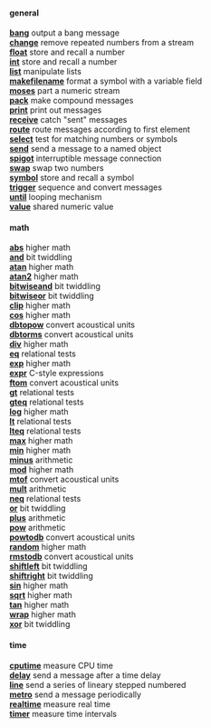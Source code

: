 #### general<br>
[**bang**](bang.md)	output a bang message<br>
[**change**](change.md)	remove repeated numbers from a stream<br>
[**float**](float.md)	store and recall a number<br>
[**int**](int.md)	store and recall a number<br>
[**list**](list.md)	manipulate lists<br>
[**makefilename**](makefilename.md)	format a symbol with a variable field<br>
[**moses**](moses.md)	part a numeric stream<br>
[**pack**](pack.md)	make compound messages<br>
[**print**](print.md)	print out messages<br>
[**receive**](receive.md)	catch "sent" messages<br>
[**route**](route.md)	route messages according to first element<br>
[**select**](select.md)	test for matching numbers or symbols<br>
[**send**](send.md)	send a message to a named object<br>
[**spigot**](spigot.md)	interruptible message connection<br>
[**swap**](swap.md)	swap two numbers<br>
[**symbol**](symbol.md)	store and recall a symbol<br>
[**trigger**](trigger.md)	sequence and convert messages<br>
[**until**](until.md)	looping mechanism<br>
[**value**](value.md)	shared numeric value<br>
#### math<br>
[**abs**](abs.md)	higher math<br>
[**and**](and.md)	bit twiddling<br>
[**atan**](atan.md)	higher math<br>
[**atan2**](atan2.md)	higher math<br>
[**bitwiseand**](bitwiseand.md)	bit twiddling<br>
[**bitwiseor**](bitwiseor.md)	bit twiddling<br>
[**clip**](clip.md)	higher math<br>
[**cos**](cos.md)	higher math<br>
[**dbtopow**](dbtopow.md)	convert acoustical units<br>
[**dbtorms**](dbtorms.md)	convert acoustical units<br>
[**div**](div.md)	higher math<br>
[**eq**](eq.md)	relational tests<br>
[**exp**](exp.md)	higher math<br>
[**expr**](expr.md)	С-style expressions<br>
[**ftom**](ftom.md)	convert acoustical units<br>
[**gt**](gt.md)	relational tests<br>
[**gteq**](gteq.md)	relational tests<br>
[**log**](log.md)	higher math<br>
[**lt**](lt.md)	relational tests<br>
[**lteq**](lteq.md)	relational tests<br>
[**max**](max.md)	higher math<br>
[**min**](min.md)	higher math<br>
[**minus**](minus.md)	arithmetic<br>
[**mod**](mod.md)	higher math<br>
[**mtof**](mtof.md)	convert acoustical units<br>
[**mult**](mult.md)	arithmetic<br>
[**neq**](neq.md)	relational tests<br>
[**or**](or.md)	bit twiddling<br>
[**plus**](plus.md)	arithmetic<br>
[**pow**](pow.md)	arithmetic<br>
[**powtodb**](powtodb.md)	convert acoustical units<br>
[**random**](random.md)	higher math<br>
[**rmstodb**](rmstodb.md)	convert acoustical units<br>
[**shiftleft**](shiftleft.md)	bit twiddling<br>
[**shiftright**](shiftright.md)	bit twiddling<br>
[**sin**](sin.md)	higher math<br>
[**sqrt**](sqrt.md)	higher math<br>
[**tan**](tan.md)	higher math<br>
[**wrap**](wrap.md)	higher math<br>
[**xor**](xor.md)	bit twiddling<br>
#### time<br>
[**cputime**](cputime.md)	measure CPU time<br>
[**delay**](delay.md)	send a message after a time delay<br>
[**line**](line.md)	send a series of lineary stepped numbered<br>
[**metro**](metro.md)	send a message periodically<br>
[**realtime**](realtime.md)	measure real time<br>
[**timer**](timer.md)	measure time intervals<br>
